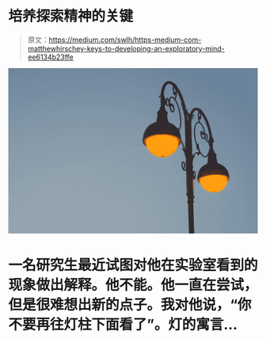 # 培养探索精神的关键

> 原文：<https://medium.com/swlh/https-medium-com-matthewhirschey-keys-to-developing-an-exploratory-mind-ee6134b23ffe>

![](img/8f83f6fabd2b6fa22d7dd1ca636789d9.png)

# 一名研究生最近试图对他在实验室看到的现象做出解释。他不能。他一直在尝试，但是很难想出新的点子。我对他说，“你不要再往灯柱下面看了”。灯的寓言…